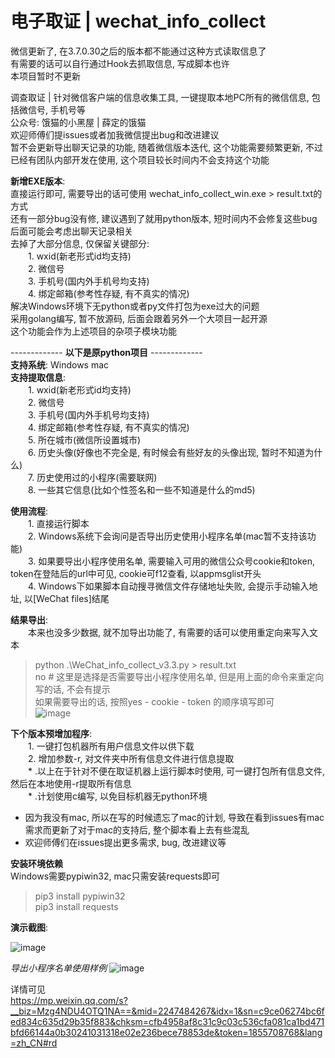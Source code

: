 

# 电子取证 | wechat_info_collect  

微信更新了, 在3.7.0.30之后的版本都不能通过这种方式读取信息了  
有需要的话可以自行通过Hook去抓取信息, 写成脚本也许  
本项目暂时不更新  



调查取证 | 针对微信客户端的信息收集工具, 一键提取本地PC所有的微信信息, 包括微信号, 手机号等  
公众号: 饿猫的小黑屋 | 薛定的饿猫  
欢迎师傅们提issues或者加我微信提出bug和改进建议     
暂不会更新导出聊天记录的功能, 随着微信版本迭代, 这个功能需要频繁更新, 不过已经有团队内部开发在使用, 这个项目较长时间内不会支持这个功能  

__新增EXE版本__:  
直接运行即可, 需要导出的话可使用 wechat_info_collect_win.exe > result.txt的方式  
还有一部分bug没有修, 建议遇到了就用python版本, 短时间内不会修复这些bug  
后面可能会考虑出聊天记录相关  
去掉了大部分信息, 仅保留关键部分:  
&emsp;&emsp;1. wxid(新老形式id均支持)  
&emsp;&emsp;2. 微信号  
&emsp;&emsp;3. 手机号(国内外手机号均支持)  
&emsp;&emsp;4. 绑定邮箱(参考性存疑, 有不真实的情况)   
解决Windows环境下无python或者py文件打包为exe过大的问题  
采用golang编写, 暂不放源码, 后面会跟着另外一个大项目一起开源  
这个功能会作为上述项目的杂项子模块功能  
  
------------- __以下是原python项目__ -------------  
__支持系统__: Windows mac  
__支持提取信息__:  
&emsp;&emsp;1. wxid(新老形式id均支持)  
&emsp;&emsp;2. 微信号  
&emsp;&emsp;3. 手机号(国内外手机号均支持)  
&emsp;&emsp;4. 绑定邮箱(参考性存疑, 有不真实的情况)  
&emsp;&emsp;5. 所在城市(微信所设置城市)  
&emsp;&emsp;6. 历史头像(好像也不完全是, 有时候会有些好友的头像出现, 暂时不知道为什么)  
&emsp;&emsp;7. 历史使用过的小程序(需要联网)  
&emsp;&emsp;8. 一些其它信息(比如个性签名和一些不知道是什么的md5)  
  
__使用流程__:  
&emsp;&emsp;1. 直接运行脚本  
&emsp;&emsp;2. Windows系统下会询问是否导出历史使用小程序名单(mac暂不支持该功能)  
&emsp;&emsp;3. 如果要导出小程序使用名单, 需要输入可用的微信公众号cookie和token, token在登陆后的url中可见, cookie可f12查看, 以appmsglist开头  
&emsp;&emsp;4. Windows下如果脚本自动搜寻微信文件存储地址失败, 会提示手动输入地址, 以[WeChat files]结尾  
  
__结果导出__:  
  &emsp;&emsp;本来也没多少数据, 就不加导出功能了, 有需要的话可以使用重定向来写入文本  
  >python .\WeChat_info_collect_v3.3.py > result.txt  
  >no # 这里是选择是否需要导出小程序使用名单, 但是用上面的命令来重定向写的话, 不会有提示  
  >如果需要导出的话, 按照yes - cookie - token 的顺序填写即可  
  ![image](https://user-images.githubusercontent.com/19652329/168786080-319e88aa-b240-4f86-9de9-42a8d67a4e78.png)  


__下个版本预增加程序__:  
&emsp;&emsp;1. 一键打包机器所有用户信息文件以供下载  
&emsp;&emsp;2. 增加参数-r, 对文件夹中所有信息文件进行信息提取  
&emsp;&emsp;* .以上在于针对不便在取证机器上运行脚本时使用, 可一键打包所有信息文件, 然后在本地使用-r提取所有信息  
&emsp;&emsp;* .计划使用c编写, 以免目标机器无python环境  

* 因为我没有mac, 所以在写的时候遗忘了mac的计划, 导致在看到issues有mac需求而更新了对于mac的支持后, 整个脚本看上去有些混乱  
* 欢迎师傅们在issues提出更多需求, bug, 改进建议等  

__安装环境依赖__  
Windows需要pypiwin32, mac只需安装requests即可  

>pip3 install pypiwin32  
>pip3 install requests  
  
__演示截图__:  

![image](https://user-images.githubusercontent.com/19652329/167609080-fe2bb5fe-9dd7-4556-a54b-e5087f1b0516.png)  
  
*导出小程序名单使用样例*
![image](https://user-images.githubusercontent.com/19652329/167623636-925c3302-7811-4031-a6d6-f055481f1110.png)  
  
详情可见  
https://mp.weixin.qq.com/s?__biz=Mzg4NDU4OTQ1NA==&mid=2247484267&idx=1&sn=c9ce06274bc6fed834c635d29b35f883&chksm=cfb4958af8c31c9c03c536cfa081ca1bd471bfd66144a0b30241031318e02e236bece78853de&token=1855708768&lang=zh_CN#rd 

